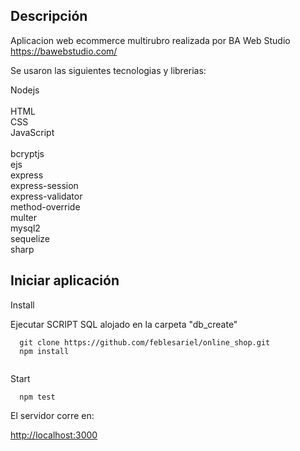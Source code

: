 ## Descripción

Aplicacion web ecommerce multirubro realizada por BA Web Studio https://bawebstudio.com/<br>

Se usaron las siguientes tecnologias y librerias:

Nodejs<br><br>
HTML<br>
CSS<br>
JavaScript<br><br>
bcryptjs<br>
ejs<br>
express<br>
express-session<br>
express-validator<br>
method-override<br>
multer<br>
mysql2<br>
sequelize<br>
sharp<br>

## Iniciar aplicación

Install

Ejecutar SCRIPT SQL alojado en la carpeta "db_create"

```
  git clone https://github.com/feblesariel/online_shop.git
  npm install
    
```
Start

```
  npm test

```

El servidor corre en:

[http://localhost:3000](http://localhost:3000)